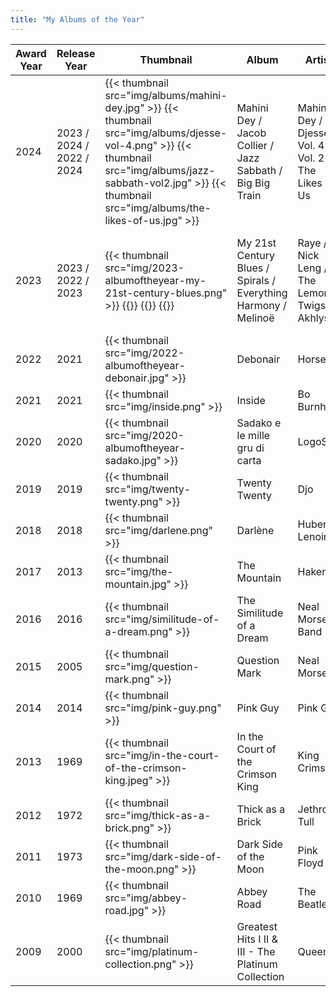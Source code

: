 ```yaml
---
title: "My Albums of the Year"
---
```


<!--
| YYYY | {{ /* < thumbnail src="img/" */>}} | album | artist | genre |
-->
| Award Year | Release Year | Thumbnail | Album | Artist | Genre |
| ---- | ---- |--------- | ----- | ------ | ----- |
| 2024 | 2023 / 2024 / 2022 / 2024 | {{< thumbnail src="img/albums/mahini-dey.jpg" >}} {{< thumbnail src="img/albums/djesse-vol-4.png" >}} {{< thumbnail src="img/albums/jazz-sabbath-vol2.jpg" >}}  {{< thumbnail src="img/albums/the-likes-of-us.jpg" >}}| Mahini Dey / Jacob Collier / Jazz Sabbath / Big Big Train| Mahini Dey / Djesse Vol. 4 / Vol. 2 / The Likes of Us | Eclectic Jazz / A little bit of everything and amazing vocals / Stolen Jazz / Prog Rock |
| 2023 | 2023 / 2022 / 2023 | {{< thumbnail src="img/2023-albumoftheyear-my-21st-century-blues.png" >}} {{<thumbnail src="img/albums/spirals.jpg">}} {{<thumbnail src="img/albums/everything-harmony.png">}} {{<thumbnail src="img/albums/melinoe.jpg">}} | My 21st Century Blues / Spirals / Everything Harmony / Melinoë | Raye / Nick Leng / The Lemon Twigs / Akhlys | House, pop, blues, dancehall, trip hop / Psychedelic? / Todd Rundgren? / Black Metal |
| 2022 | 2021 | {{< thumbnail src="img/2022-albumoftheyear-debonair.jpg" >}} | Debonair | Horsey | Eclectic Progressive Rock |
| 2021 | 2021 | {{< thumbnail src="img/inside.png" >}} | Inside | Bo Burnham | Comedy |
| 2020 | 2020 | {{< thumbnail src="img/2020-albumoftheyear-sadako.jpg" >}} | Sadako e le mille gru di carta | LogoS | Rock progresivo italiano |
| 2019 | 2019 | {{< thumbnail src="img/twenty-twenty.png" >}} | Twenty Twenty | Djo | Neo-psychedelic |
| 2018 | 2018 | {{< thumbnail src="img/darlene.png" >}} | Darlène | Hubert Lenoir | Pop Rock |
| 2017 | 2013 | {{< thumbnail src="img/the-mountain.jpg" >}} | The Mountain | Haken | Heavy Progressive Rock |
| 2016 | 2016 | {{< thumbnail src="img/similitude-of-a-dream.png" >}} | The Similitude of a Dream | Neal Morse Band | Symphonic Progressive Rock |
| 2015 | 2005 | {{< thumbnail src="img/question-mark.png" >}} | Question Mark | Neal Morse | Symphonic Progressive Rock |
| 2014 | 2014 | {{< thumbnail src="img/pink-guy.png" >}} | Pink Guy | Pink Guy | Rap / Comedy / Novelty |
| 2013 | 1969 | {{< thumbnail src="img/in-the-court-of-the-crimson-king.jpeg" >}} | In the Court of the Crimson King | King Crimson | Eclectic Progressive Rock |
| 2012 | 1972 | {{< thumbnail src="img/thick-as-a-brick.png" >}} | Thick as a Brick | Jethro Tull | Progressive Folk |
| 2011 | 1973 | {{< thumbnail src="img/dark-side-of-the-moon.png" >}} | Dark Side of the Moon | Pink Floyd | Psychedelic Space Rock |
| 2010 | 1969 | {{< thumbnail src="img/abbey-road.jpg" >}} | Abbey Road | The Beatles | Proto-progressive Rock |
| 2009 | 2000 | {{< thumbnail src="img/platinum-collection.png" >}} | Greatest Hits I II & III - The Platinum Collection | Queen | Pop Rock |


